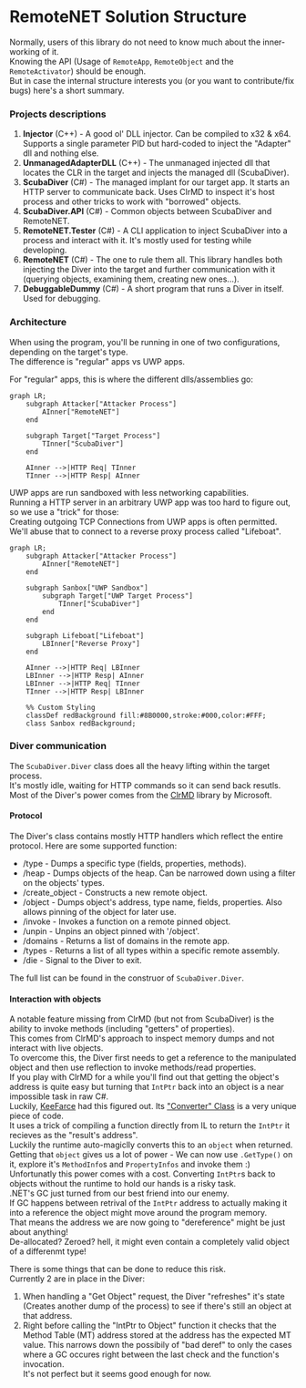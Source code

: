 # RemoteNET Solution Structure
Normally, users of this library do not need to know much about the inner-working of it.  
Knowing the API (Usage of `RemoteApp`, `RemoteObject` and the `RemoteActivator`) should be enough.  
But in case the internal structure interests you (or you want to contribute/fix bugs) here's a short summary.

### Projects descriptions
1. **Injector** (C++) - A good ol' DLL injector. Can be compiled to x32 & x64. Supports a single parameter PID but hard-coded to inject the "Adapter" dll and nothing else.
2. **UnmanagedAdapterDLL** (C++) - The unmanaged injected dll that locates the CLR in the target and injects the managed dll (ScubaDiver).
3. **ScubaDiver** (C#) - The managed implant for our target app. It starts an HTTP server to communicate back. Uses ClrMD to inspect it's host process and other tricks to work with "borrowed" objects.
4. **ScubaDiver.API** (C#) - Common objects between ScubaDiver and RemoteNET.
5. **RemoteNET.Tester** (C#) - A CLI application to inject ScubaDiver into a process and interact with it. It's mostly used for testing while developing.
6. **RemoteNET** (C#) - The one to rule them all. This library handles both injecting the Diver into the target and further communication with it (querying objects, examining them, creating new ones...).
7. **DebuggableDummy** (C#) - A short program that runs a Diver in itself. Used for debugging.

### Architecture
When using the program, you'll be running in one of two configurations, depending on the target's type.  
The difference is "regular" apps vs UWP apps.

For "regular" apps, this is where the different dlls/assemblies go:
```mermaid
graph LR;
    subgraph Attacker["Attacker Process"]
        AInner["RemoteNET"]
    end
    
    subgraph Target["Target Process"]
        TInner["ScubaDiver"]
    end
    
    AInner -->|HTTP Req| TInner
    TInner -->|HTTP Resp| AInner
```

UWP apps are run sandboxed with less networking capabilities.  
Running a HTTP server in an arbitrary UWP app was too hard to figure out, so we use a "trick" for those:  
Creating outgoing TCP Connections from UWP apps is often permitted. We'll abuse that to connect to a reverse proxy process called "Lifeboat".

```mermaid
graph LR;
    subgraph Attacker["Attacker Process"]
        AInner["RemoteNET"]
    end
    
    subgraph Sanbox["UWP Sandbox"]
        subgraph Target["UWP Target Process"]
            TInner["ScubaDiver"]
        end
    end

    subgraph Lifeboat["Lifeboat"]
        LBInner["Reverse Proxy"]
    end
    
    AInner -->|HTTP Req| LBInner
    LBInner -->|HTTP Resp| AInner
    LBInner -->|HTTP Req| TInner
    TInner -->|HTTP Resp| LBInner

    %% Custom Styling
    classDef redBackground fill:#8B0000,stroke:#000,color:#FFF;
    class Sanbox redBackground;
```


### Diver communication
The `ScubaDiver.Diver` class does all the heavy lifting within the target process.  
It's mostly idle, waiting for HTTP commands so it can send back resutls.  
Most of the Diver's power comes from the [ClrMD](https://github.com/microsoft/clrmd) library by Microsoft.  

#### Protocol
The Diver's class contains mostly HTTP handlers which reflect the entire protocol. Here are some supported function:
* /type - Dumps a specific type (fields, properties, methods).
* /heap - Dumps objects of the heap. Can be narrowed down using a filter on the objects' types.
* /create_object - Constructs a new remote object.
* /object - Dumps object's address, type name, fields, properties. Also allows pinning of the object for later use.
* /invoke - Invokes a function on a remote pinned object.
* /unpin - Unpins an object pinned with '/object'.
* /domains - Returns a list of domains in the remote app.
* /types - Returns a list of all types within a specific remote assembly.
* /die - Signal to the Diver to exit.

The full list can be found in the construor of `ScubaDiver.Diver`.

#### Interaction with objects
A notable feature missing from ClrMD (but not from ScubaDiver) is the ability to invoke methods (including "getters" of properties).  
This comes from ClrMD's approach to inspect memory dumps and not interact with live objects.  
To overcome this, the Diver first needs to get a reference to the manipulated object and then use reflection to invoke methods/read properties.  
If you play with ClrMD for a while you'll find out that getting the object's address is quite easy but turning that `IntPtr` back into an object is a near impossible task in raw C#.  
Luckily, [KeeFarce](https://github.com/denandz/KeeFarce) had this figured out. Its ["Converter" Class](https://github.com/denandz/KeeFarce/blob/master/src/KeeFarceDLL/Converter.cs) is a very unique piece of code.  
It uses a trick of compiling a function directly from IL to return the `IntPtr` it recieves as the "result's address".  
 Luckily the runtime auto-magiclly converts this to an `object` when returned.  
Getting that `object` gives us a lot of power - We can now use `.GetType()` on it, explore it's `MethodInfo`s and `PropertyInfos` and invoke them :)  
Unfortunatly this power comes with a cost. Converting `IntPtr`s back to objects without the runtime to hold our hands is a risky task.  
.NET's GC just turned from our best friend into our enemy.  
If GC happens between retrival of the `IntPtr` address to actually making it into a reference the object might move around the program memory.  
That means the address we are now going to "dereference" might be just about anything!  
De-allocated? Zeroed? hell, it might even contain a completely valid object of a differenmt type!

There is some things that can be done to reduce this risk.  
Currently 2 are in place in the Diver:  
1. When handling a "Get Object" request, the Diver "refreshes" it's state (Creates another dump of the process) to see if there's still an object at that address.
2. Right before calling the "IntPtr to Object" function it checks that the Method Table (MT) address stored at the address has the expected MT value.
This narrows down the possibily of "bad deref" to only the cases where a GC occures right between the last check and the function's invocation.  
It's not perfect but it seems good enough for now.
